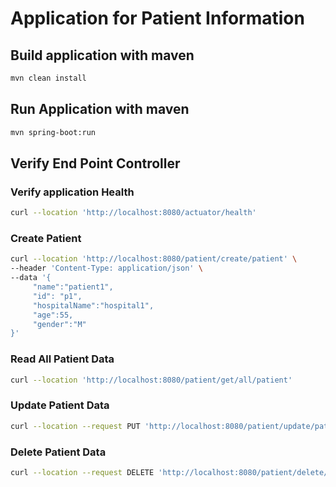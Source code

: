 # Application for Patient  Information

## Build application with maven

```Bash
mvn clean install
```

## Run Application with maven

```Bash
mvn spring-boot:run
```

## Verify End Point Controller

### Verify application Health

```Bash
curl --location 'http://localhost:8080/actuator/health'
```

### Create Patient

```Bash
curl --location 'http://localhost:8080/patient/create/patient' \
--header 'Content-Type: application/json' \
--data '{
     "name":"patient1",
     "id": "p1",
     "hospitalName":"hospital1",
     "age":55,
     "gender":"M"
}'
```

### Read All Patient Data

```Bash
curl --location 'http://localhost:8080/patient/get/all/patient'
```

### Update Patient Data

```Bash
curl --location --request PUT 'http://localhost:8080/patient/update/patient?id=p1&hospitalName=hospital4'
```

### Delete Patient Data

```Bash
curl --location --request DELETE 'http://localhost:8080/patient/delete/patient?id=p1'
```



